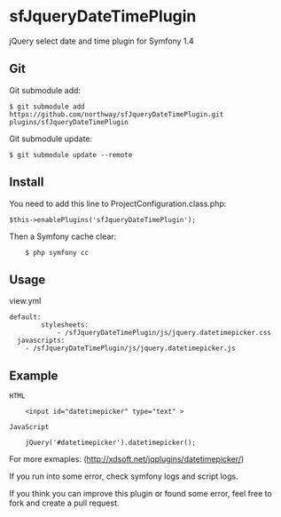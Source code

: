# sfJqueryDateTimePlugin

jQuery select date and time plugin for Symfony 1.4

##  Git

Git submodule add:

	$ git submodule add https://github.com/northway/sfJqueryDateTimePlugin.git plugins/sfJqueryDateTimePlugin

Git submodule update:

	$ git submodule update --remote

## Install

You need to add this line to ProjectConfiguration.class.php:

    $this->enablePlugins('sfJqueryDateTimePlugin');

Then a Symfony cache clear:

		$ php symfony cc

## Usage

  view.yml

    default:
			stylesheets:
				- /sfJqueryDateTimePlugin/js/jquery.datetimepicker.css
      javascripts:
        - /sfJqueryDateTimePlugin/js/jquery.datetimepicker.js

## Example

	HTML
		
		<input id="datetimepicker" type="text" >

	JavaScript

		jQuery('#datetimepicker').datetimepicker();

For more exmaples: (http://xdsoft.net/jqplugins/datetimepicker/)

If you run into some error, check symfony logs and script logs.

If you think you can improve this plugin or found some error, feel free to fork and create a pull request.
